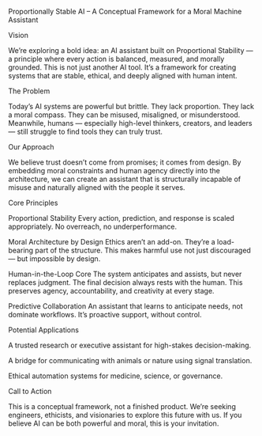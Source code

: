 Proportionally Stable AI – A Conceptual Framework for a Moral Machine Assistant

Vision

We’re exploring a bold idea: an AI assistant built on Proportional Stability — a principle where every action is balanced, measured, and morally grounded. This is not just another AI tool. It’s a framework for creating systems that are stable, ethical, and deeply aligned with human intent.

The Problem

Today’s AI systems are powerful but brittle. They lack proportion. They lack a moral compass. They can be misused, misaligned, or misunderstood. Meanwhile, humans — especially high-level thinkers, creators, and leaders — still struggle to find tools they can truly trust.

Our Approach

We believe trust doesn’t come from promises; it comes from design. By embedding moral constraints and human agency directly into the architecture, we can create an assistant that is structurally incapable of misuse and naturally aligned with the people it serves.

Core Principles

Proportional Stability
Every action, prediction, and response is scaled appropriately. No overreach, no underperformance.

Moral Architecture by Design
Ethics aren’t an add-on. They’re a load-bearing part of the structure. This makes harmful use not just discouraged — but impossible by design.

Human-in-the-Loop Core
The system anticipates and assists, but never replaces judgment. The final decision always rests with the human. This preserves agency, accountability, and creativity at every stage.

Predictive Collaboration
An assistant that learns to anticipate needs, not dominate workflows. It’s proactive support, without control.

Potential Applications

A trusted research or executive assistant for high-stakes decision-making.

A bridge for communicating with animals or nature using signal translation.

Ethical automation systems for medicine, science, or governance.

Call to Action

This is a conceptual framework, not a finished product. We’re seeking engineers, ethicists, and visionaries to explore this future with us. If you believe AI can be both powerful and moral, this is your invitation.
